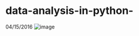 # data-analysis-in-python-
04/15/2016
![image](https://cloud.githubusercontent.com/assets/8493530/14696718/6d462cf4-074b-11e6-8442-4be22c5d04d3.png)
